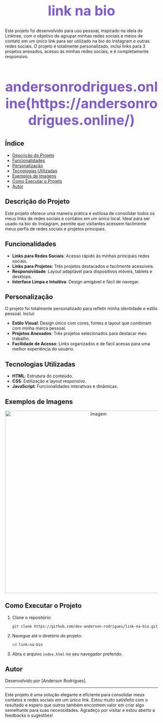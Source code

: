 <h1 align="center" style="color:#7f5cd1; font-size:45px;">link na bio</h1>

Este projeto foi desenvolvido para uso pessoal, inspirado na ideia do Linktree, com o objetivo de agrupar minhas redes sociais e meios de contato em um único link para ser utilizado na bio do Instagram e outras redes sociais. O projeto é totalmente personalizado, inclui links para 3 projetos anexados, acesso às minhas redes sociais, e é completamente responsivo.

 <h2 align="center" style="color:#7f5cd1; font-size:45px;">andersonrodrigues.online(https://andersonrodrigues.online/)</h2>
 
## Índice
- [Descrição do Projeto](#descrição-do-projeto)
- [Funcionalidades](#funcionalidades)
- [Personalização](#personalização)
- [Tecnologias Utilizadas](#tecnologias-utilizadas)
- [Exemplos de Imagens](#exemplos-de-imagens)
- [Como Executar o Projeto](#como-executar-o-projeto)
- [Autor](#autor)

## Descrição do Projeto
Este projeto oferece uma maneira prática e estilosa de consolidar todos os meus links de redes sociais e contatos em um único local. Ideal para ser usado na bio do Instagram, permite que visitantes acessem facilmente meus perfis de redes sociais e projetos principais.

## Funcionalidades
- **Links para Redes Sociais**: Acesso rápido às minhas principais redes sociais.
- **Links para Projetos**: Três projetos destacados e facilmente acessíveis.
- **Responsividade**: Layout adaptável para dispositivos móveis, tablets e desktops.
- **Interface Limpa e Intuitiva**: Design amigável e fácil de navegar.

## Personalização
O projeto foi totalmente personalizado para refletir minha identidade e estilo pessoal. Inclui:
- **Estilo Visual**: Design único com cores, fontes e layout que combinam com minha marca pessoal.
- **Projetos Anexados**: Três projetos selecionados para destacar meu trabalho.
- **Facilidade de Acesso**: Links organizados e de fácil acesso para uma melhor experiência do usuário.

## Tecnologias Utilizadas
- **HTML**: Estrutura do conteúdo.
- **CSS**: Estilização e layout responsivo.
- **JavaScript**: Funcionalidades interativas e dinâmicas.

## Exemplos de Imagens

<p align="center">
  <img src="https://github.com/AndersonRodrigues1/Projeto-linknabio/assets/127049907/f046d4df-1951-4561-98ce-7713587adeed" width="600" alt="Imagem">
</p>

## Como Executar o Projeto
1. Clone o repositório:
   ```bash
   git clone https://github.com/dev-anderson-rodrigues/link-na-bio.git
   ```
2. Navegue até o diretório do projeto:
   ```bash
   cd link-na-bio
   ```
3. Abra o arquivo `index.html` no seu navegador preferido.

## Autor
Desenvolvido por [Anderson Rodrigues].

---

Este projeto é uma solução elegante e eficiente para consolidar meus contatos e redes sociais em um único link. Estou muito satisfeito com o resultado e espero que outros também encontrem valor em criar algo semelhante para suas necessidades. Agradeço por visitar e estou aberto a feedbacks e sugestões!
